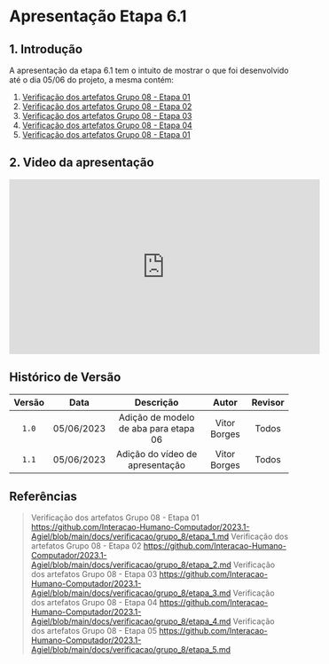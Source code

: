 # Apresentação Etapa 6.1

## 1. Introdução

<p align="justify">
A apresentação da etapa 6.1 tem o intuito de mostrar o que foi desenvolvido até o dia 05/06 do projeto, a mesma contém:
</p>

1. <a href="https://interacao-humano-computador.github.io/2023.1-Agiel/verificacao/grupo_8/etapa_1/">Verificação dos artefatos Grupo 08 - Etapa 01</a>
2. <a href="https://interacao-humano-computador.github.io/2023.1-Agiel/verificacao/grupo_8/etapa_2/">Verificação dos artefatos Grupo 08 - Etapa 02</a>
3. <a href="https://interacao-humano-computador.github.io/2023.1-Agiel/verificacao/grupo_8/etapa_3/">Verificação dos artefatos Grupo 08 - Etapa 03</a>
4. <a href="https://interacao-humano-computador.github.io/2023.1-Agiel/verificacao/grupo_8/etapa_4/">Verificação dos artefatos Grupo 08 - Etapa 04</a>
5. <a href="https://interacao-humano-computador.github.io/2023.1-Agiel/verificacao/grupo_8/etapa_5/">Verificação dos artefatos Grupo 08 - Etapa 01</a>

## 2. Video da apresentação

<iframe width="560" height="315" src="https://www.youtube.com/embed/cSoKhyvFGm8" title="YouTube video player" frameborder="0" allow="accelerometer; autoplay; clipboard-write; encrypted-media; gyroscope; picture-in-picture; web-share" allowfullscreen></iframe>

## Histórico de Versão

| Versão | Data  |            Descrição              |     Autor      |    Revisor    |
|:------:|:-----:|:---------------------------------:|:--------------:|:-------------:|
| `1.0`  | 05/06/2023 | Adição de modelo de aba para etapa 06 | Vitor Borges | Todos |
| `1.1`  | 05/06/2023 | Adição do vídeo de apresentação | Vitor Borges | Todos |

## Referências
> Verificação dos artefatos Grupo 08 - Etapa 01 <https://github.com/Interacao-Humano-Computador/2023.1-Agiel/blob/main/docs/verificacao/grupo_8/etapa_1.md>
> Verificação dos artefatos Grupo 08 - Etapa 02 <https://github.com/Interacao-Humano-Computador/2023.1-Agiel/blob/main/docs/verificacao/grupo_8/etapa_2.md>
> Verificação dos artefatos Grupo 08 - Etapa 03 <https://github.com/Interacao-Humano-Computador/2023.1-Agiel/blob/main/docs/verificacao/grupo_8/etapa_3.md>
> Verificação dos artefatos Grupo 08 - Etapa 04 <https://github.com/Interacao-Humano-Computador/2023.1-Agiel/blob/main/docs/verificacao/grupo_8/etapa_4.md>
> Verificação dos artefatos Grupo 08 - Etapa 05 <https://github.com/Interacao-Humano-Computador/2023.1-Agiel/blob/main/docs/verificacao/grupo_8/etapa_5.md>
